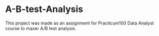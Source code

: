 # A-B-test-Analysis
This project was made as an assignment for Practicum100 Data Analyst course to maser A/B test analysis.
